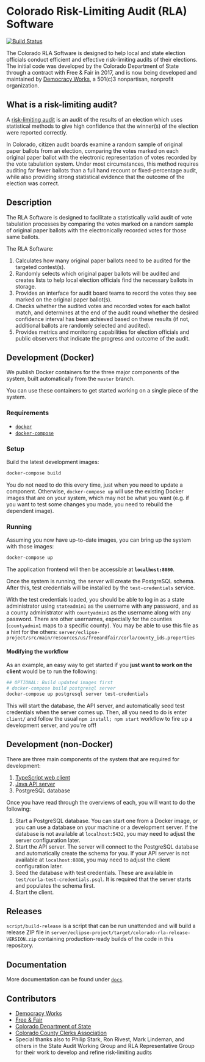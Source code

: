# Colorado Risk-Limiting Audit (RLA) Software

[![Build Status](https://travis-ci.org/democracyworks/ColoradoRLA.svg?branch=master)](https://travis-ci.org/democracyworks/ColoradoRLA)

The Colorado RLA Software is designed to help local and state election officials
conduct efficient and effective risk-limiting audits of their elections. The
initial code was developed by the Colorado Department of State through a
contract with Free & Fair in 2017, and is now being developed and maintained by
[Democracy Works](https://democracy.works), a 501(c)3 nonpartisan, nonprofit
organization.

## What is a risk-limiting audit?

A [risk-limiting audit](https://en.wikipedia.org/wiki/Risk-limiting_audit) is an
audit of the results of an election which uses statistical methods to give high
confidence that the winner(s) of the election were reported correctly.

In Colorado, citizen audit boards examine a random sample of original paper
ballots from an election, comparing the votes marked on each original paper
ballot with the electronic representation of votes recorded by the vote
tabulation system. Under most circumstances, this method requires auditing far
fewer ballots than a full hand recount or fixed-percentage audit, while also
providing strong statistical evidence that the outcome of the election was
correct.

## Description

The RLA Software is designed to facilitate a statistically valid audit of vote
tabulation processes by comparing the votes marked on a random sample of
original paper ballots with the electronically recorded votes for those same
ballots.

The RLA Software:

1. Calculates how many original paper ballots need to be audited for the
   targeted contest(s).
2. Randomly selects which original paper ballots will be audited and creates
   lists to help local election officials find the necessary ballots in storage.
3. Provides an interface for audit board teams to record the votes they see
   marked on the original paper ballot(s).
4. Checks whether the audited votes and recorded votes for each ballot match,
   and determines at the end of the audit round whether the desired confidence
   interval has been achieved based on these results (if not, additional ballots
   are randomly selected and audited).
5. Provides metrics and monitoring capabilities for election officials and
   public observers that indicate the progress and outcome of the audit.

## Development (Docker)

We publish Docker containers for the three major components of the system, built
automatically from the `master` branch.

You can use these containers to get started working on a single piece of the
system.

### Requirements

- [`docker`](https://docs.docker.com/install/)
- [`docker-compose`](https://docs.docker.com/compose/)

### Setup

Build the latest development images:

```sh
docker-compose build
```

You do not need to do this every time, just when you need to update a component.
Otherwise, `docker-compose up` will use the existing Docker images that are on
your system, which may not be what you want (e.g. if you want to test some
changes you made, you need to rebuild the dependent image).

### Running

Assuming you now have up-to-date images, you can bring up the system with those
images:

```sh
docker-compose up
```

The application frontend will then be accessible at **`localhost:8080`**.

Once the system is running, the server will create the PostgreSQL schema. After
this, test credentials will be installed by the `test-credentials` service.

With the test credentials loaded, you should be able to log in as a state
administrator using `stateadmin1` as the username with any password, and as a
county administrator with `countyadmin1` as the username along with any
password. There are other usernames, especially for the counties (`countyadmin1`
maps to a specific county). You may be able to use this file as a hint for the
others:
`server/eclipse-project/src/main/resources/us/freeandfair/corla/county_ids.properties`

#### Modifying the workflow

As an example, an easy way to get started if you **just want to work on the
client** would be to run the following:

```sh
## OPTIONAL: Build updated images first
# docker-compose build postgresql server
docker-compose up postgresql server test-credentials
```

This will start the database, the API server, and automatically seed test
credentials when the server comes up. Then, all you need to do is enter
`client/` and follow the usual `npm install; npm start` workflow to fire up a
development server, and you're off!

## Development (non-Docker)

There are three main components of the system that are required for development:

1. [TypeScript web client](client/README.md)
2. [Java API server](server/eclipse-project/README.md)
3. PostgreSQL database

Once you have read through the overviews of each, you will want to do the
following:

1. Start a PostgreSQL database. You can start one from a Docker image, or you
   can use a database on your machine or a development server. If the database
   is not available at `localhost:5432`, you may need to adjust the server
   configuration later.
2. Start the API server. The server will connect to the PostgreSQL database and
   automatically create the schema for you. If your API server is not available
   at `localhost:8888`, you may need to adjust the client configuration later.
3. Seed the database with test credentials. These are available in
   `test/corla-test-credentials.psql`. It is required that the server starts and
   populates the schema first.
4. Start the client.

## Releases

`script/build-release` is a script that can be run unattended and will build a
release ZIP file in
`server/eclipse-project/target/colorado-rla-release-VERSION.zip` containing
production-ready builds of the code in this repository.

## Documentation

More documentation can be found under [`docs`](docs/README.md).

## Contributors

- [Democracy Works](https://democracy.works)
- [Free & Fair](https://http://freeandfair.us)
- [Colorado Department of State](https://www.sos.state.co.us/pubs/elections/auditCenter.html)
- [Colorado County Clerks Association](www.clerkandrecorder.org/)
- Special thanks also to Philip Stark, Ron Rivest, Mark Lindeman, and others in
  the State Audit Working Group and RLA Representative Group for their work to
  develop and refine risk-limiting audits
